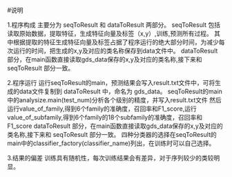 
#说明

1.程序构成
主要分为 seqToResult 和 dataToResult 两部分。
seqToResult 包括 读取原始数据，提取特征，生成特征向量及标签（x,y）,训练,预测所有过程。
其中根据提取的特征生成特征向量及标签占据了程序运行的绝大部分时间，为减少每次运行的时间，把生成的x,y及对应的类名称保存到data文件中。
dataToResult 部分，在main函数直接读取gds_data保存的x,y及对应的类名称,接下来和 seqToResult 部分一致。

2.程序运行
运行seqToResult的main，预测结果会写入result.txt文件中，可将生成的data文件复制到 dataToResult  中，命名为 gds_data。
seqToResult的main中的analysize.main(test_num)分析各个级别的精度，并写入result.txt文件
然后运行value_of_family,得到6个family的准确度，召回率和F1_score,运行value_of_subfamily,得到6个family的18个subfamily的准确度，召回率和F1_score
dataToResult 部分，在main函数直接读取gds_data保存的x,y及对应的类名称,接下来和 seqToResult 部分一致。
四种分类器的选择在seqToResult的main中的classifier_factory(classifier_name)列出，在训练时可以自己选择。

3.结果的偏差
训练具有随机性，每次训练结果会有差异，对于序列较少的类较明显。

